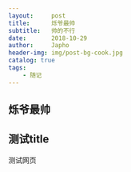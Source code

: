 ```yaml
---
layout:     post
title:      烁爷最帅
subtitle:   帅的不行
date:       2018-10-29
author:     Japho
header-img: img/post-bg-cook.jpg
catalog: true
tags:
    - 随记
---
```


## 烁爷最帅

## 测试title

测试网页
